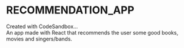 # RECOMMENDATION_APP
Created with CodeSandbox...\
An app made with React that recommends the user some good books, movies and singers/bands.
